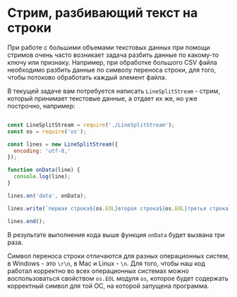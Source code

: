 # Стрим, разбивающий текст на строки

При работе с большими объемами текстовых данных при помощи стримов очень часто возникает задача 
разбить данные по какому-то ключу или признаку. Например, при обработке большого CSV файла 
необходимо разбить данные по символу переноса строки, для того, чтобы потоково обработать каждый 
элемент файла.

В текущей задаче вам потребуется написать `LineSplitStream` - стрим, который принимает текстовые 
данные, а отдает их же, но уже построчно, например:

```js

const LineSplitStream = require('./LineSplitStream');
const os = require('os');

const lines = new LineSplitStream({
  encoding: 'utf-8,'
});

function onData(line) {
  console.log(line);
}

lines.on('data', onData);

lines.write(`первая строка${os.EOL}вторая строка${os.EOL}третья строка`);

lines.end();

``` 

В результате выполнения кода выше функция `onData` будет вызвана три раза.

Символ переноса строки отличаются для разных операционных систем, в Windows - это `\r\n`, в Mac и 
Linux - `\n`. Для того, чтобы наш код работал корректно во всех операционных системах можно 
воспользоваться свойством `os.EOL` модуля `os`, которое будет содержать корректный символ для той 
ОС, на которой запущена программа.
